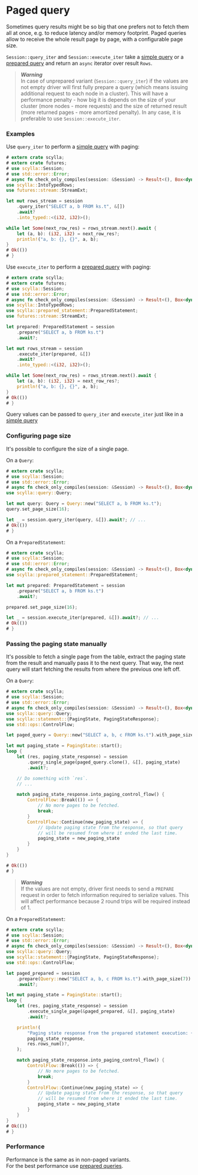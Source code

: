 # Paged query
Sometimes query results might be so big that one prefers not to fetch them all at once,
e.g. to reduce latency and/or memory footprint.
Paged queries allow to receive the whole result page by page, with a configurable page size.

`Session::query_iter` and `Session::execute_iter` take a [simple query](simple.md)
or a [prepared query](prepared.md) and return an `async` iterator over result `Rows`.

> ***Warning***\
> In case of unprepared variant (`Session::query_iter`) if the values are not empty
> driver will first fully prepare a query (which means issuing additional request to each
> node in a cluster). This will have a performance penalty - how big it is depends on
> the size of your cluster (more nodes - more requests) and the size of returned
> result (more returned pages - more amortized penalty). In any case, it is preferable to
> use `Session::execute_iter`.

### Examples
Use `query_iter` to perform a [simple query](simple.md) with paging:
```rust
# extern crate scylla;
# extern crate futures;
# use scylla::Session;
# use std::error::Error;
# async fn check_only_compiles(session: &Session) -> Result<(), Box<dyn Error>> {
use scylla::IntoTypedRows;
use futures::stream::StreamExt;

let mut rows_stream = session
    .query_iter("SELECT a, b FROM ks.t", &[])
    .await?
    .into_typed::<(i32, i32)>();

while let Some(next_row_res) = rows_stream.next().await {
    let (a, b): (i32, i32) = next_row_res?;
    println!("a, b: {}, {}", a, b);
}
# Ok(())
# }
```

Use `execute_iter` to perform a [prepared query](prepared.md) with paging:
```rust
# extern crate scylla;
# extern crate futures;
# use scylla::Session;
# use std::error::Error;
# async fn check_only_compiles(session: &Session) -> Result<(), Box<dyn Error>> {
use scylla::IntoTypedRows;
use scylla::prepared_statement::PreparedStatement;
use futures::stream::StreamExt;

let prepared: PreparedStatement = session
    .prepare("SELECT a, b FROM ks.t")
    .await?;

let mut rows_stream = session
    .execute_iter(prepared, &[])
    .await?
    .into_typed::<(i32, i32)>();

while let Some(next_row_res) = rows_stream.next().await {
    let (a, b): (i32, i32) = next_row_res?;
    println!("a, b: {}, {}", a, b);
}
# Ok(())
# }
```

Query values can be passed to `query_iter` and `execute_iter` just like in a [simple query](simple.md)

### Configuring page size
It's possible to configure the size of a single page.

On a `Query`:
```rust
# extern crate scylla;
# use scylla::Session;
# use std::error::Error;
# async fn check_only_compiles(session: &Session) -> Result<(), Box<dyn Error>> {
use scylla::query::Query;

let mut query: Query = Query::new("SELECT a, b FROM ks.t");
query.set_page_size(16);

let _ = session.query_iter(query, &[]).await?; // ...
# Ok(())
# }
```

On a `PreparedStatement`:
```rust
# extern crate scylla;
# use scylla::Session;
# use std::error::Error;
# async fn check_only_compiles(session: &Session) -> Result<(), Box<dyn Error>> {
use scylla::prepared_statement::PreparedStatement;

let mut prepared: PreparedStatement = session
    .prepare("SELECT a, b FROM ks.t")
    .await?;

prepared.set_page_size(16);

let _ = session.execute_iter(prepared, &[]).await?; // ...
# Ok(())
# }
```

### Passing the paging state manually
It's possible to fetch a single page from the table, extract the paging state
from the result and manually pass it to the next query. That way, the next
query will start fetching the results from where the previous one left off.

On a `Query`:
```rust
# extern crate scylla;
# use scylla::Session;
# use std::error::Error;
# async fn check_only_compiles(session: &Session) -> Result<(), Box<dyn Error>> {
use scylla::query::Query;
use scylla::statement::{PagingState, PagingStateResponse};
use std::ops::ControlFlow;

let paged_query = Query::new("SELECT a, b, c FROM ks.t").with_page_size(6);

let mut paging_state = PagingState::start();
loop {
    let (res, paging_state_response) = session
        .query_single_page(paged_query.clone(), &[], paging_state)
        .await?;

    // Do something with `res`.
    // ...

    match paging_state_response.into_paging_control_flow() {
        ControlFlow::Break(()) => {
            // No more pages to be fetched.
            break;
        }
        ControlFlow::Continue(new_paging_state) => {
            // Update paging state from the response, so that query
            // will be resumed from where it ended the last time.
            paging_state = new_paging_state
        }
    }
}

# Ok(())
# }
```

> ***Warning***\
> If the values are not empty, driver first needs to send a `PREPARE` request
> in order to fetch information required to serialize values. This will affect
> performance because 2 round trips will be required instead of 1.

On a `PreparedStatement`:
```rust
# extern crate scylla;
# use scylla::Session;
# use std::error::Error;
# async fn check_only_compiles(session: &Session) -> Result<(), Box<dyn Error>> {
use scylla::query::Query;
use scylla::statement::{PagingState, PagingStateResponse};
use std::ops::ControlFlow;

let paged_prepared = session
    .prepare(Query::new("SELECT a, b, c FROM ks.t").with_page_size(7))
    .await?;

let mut paging_state = PagingState::start();
loop {
    let (res, paging_state_response) = session
        .execute_single_page(&paged_prepared, &[], paging_state)
        .await?;

    println!(
        "Paging state response from the prepared statement execution: {:#?} ({} rows)",
        paging_state_response,
        res.rows_num()?,
    );

    match paging_state_response.into_paging_control_flow() {
        ControlFlow::Break(()) => {
            // No more pages to be fetched.
            break;
        }
        ControlFlow::Continue(new_paging_state) => {
            // Update paging state from the response, so that query
            // will be resumed from where it ended the last time.
            paging_state = new_paging_state
        }
    }
}
# Ok(())
# }
```

### Performance
Performance is the same as in non-paged variants.\
For the best performance use [prepared queries](prepared.md).